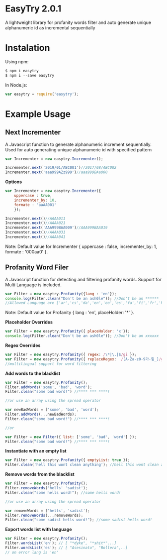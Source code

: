 # EasyTry 2.0.1

A lightweight library for profanity words filter and auto generate unique alphanumeric id as incremental sequentially
  
# Instalation 

Using npm:   
```js   
$ npm i easytry
$ npm i --save easytry 
```

In Node.js: 
```js   
var easytry = require('easytry');
```

# Example Usage   

## Next Incrementer
A Javascript function to generate alphanumeric increment sequentially. Used for auto generating unique alphanumeric id with specified pattern


```js   
var Incrementer = new easytry.Incrementer();

Incrementer.next('2019/01/ABC001')//2017/08/ABC002
Incrementer.next('aaa999AZz999')//aaa999BAa000
```

**Options**

```js   
var Incrementer = new easytry.Incrementer({
    uppercase : true, 
    incrementer_by: 10, 
    formate : 'aaAA001'
    });

Incrementer.next()//AAAA011
Incrementer.next()//AAAA021
Incrementer.next('AAA999BAA009')//AAA999BAA019
Incrementer.next()//AAAA031
Incrementer.next()//AAAA041
``` 
Note: Default value for Incrementer { uppercase : false, incrementer_by: 1, formate : '000aa0' }.


## Profanity Word Filer
 A Javascript function for detecting and filtering profanity words. Support for Multi Language is included.

```js   
var Filter = new easytry.Profanity({lang : 'en'});
console.log(Filter.clean("Don't be an ash0le")); //Don't be an ******
//Allowed Language are ['ar','cs','da','en','eo','es','fa','fi','fr','hi','hu','it','ja','ko','nl','no','pl','pt','ru','sv','th','tlh','zh']
```
Note: Default value for Profanity { lang : 'en', placeHolder: '*' }.

**Placeholder Overrides**
```js   
var Filter = new easytry.Profanity({ placeHolder: 'x'});
console.log(Filter.clean("Don't be an ash0le")); //Don't be an xxxxxx
```

**Regex Overrides**
```js
var Filter = new easytry.Profanity({ regex: /\*|\.|$/gi });
var Filter = new easytry.Profanity({ replaceRegex:  /[A-Za-z0-9가-힣_]/g }); 
//multilingual support for word filtering
```

**Add words to the blacklist**
```js
var Filter = new easytry.Profanity(); 
Filter.addWords('some', 'bad', 'word');
Filter.clean("some bad word!") //**** *** ****!

//or use an array using the spread operator

var newBadWords = ['some', 'bad', 'word'];
Filter.addWords(...newBadWords);
Filter.clean("some bad word!") //**** *** ****!

//or

var Filter = new Filter({ list: ['some', 'bad', 'word'] }); 
Filter.clean("some bad word!") //**** *** ****!
```

**Instantiate with an empty list**
```js
var Filter = new easytry.Profanity({ emptyList: true }); 
Filter.clean('hell this wont clean anything'); //hell this wont clean anything
```

**Remove words from the blacklist**
```js
var Filter = new easytry.Profanity();    
Filter.removeWords('hells' 'sadist');
Filter.clean("some hells word!"); //some hells word!

//or use an array using the spread operator

var removeWords = ['hells', 'sadist'];
Filter.removeWords(...removeWords);
Filter.clean("some sadist hells word!"); //some sadist hells word!
```

**Export words list with language**
```js
var Filter = new easytry.Profanity();    
Filter.wordsList('en'); // [ "*dyke", "*shit*"...]
Filter.wordsList('es'); // [ "Asesinato", "Bollera",..]
// on error lang is 'en'
```

